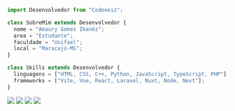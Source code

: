```js
import Desenvolvedor from "Codeneiz";

class SobreMim extends Desenvolvedor {
  nome = "Amaury Gomes Ibanêz";
  area = "Estudante";
  faculdade = "Unifael";
  local = "Maracajú-MS";
}

class Skills extends Desenvolvedor {
  linguagens = ["HTML, CSS, C++, Python, JavaScript, TypeScript, PHP"];
  frameworks = ["Vite, Vue, React, Laravel, Nuxt, Node, Next"];
}
```



  <a href="#" alt="LinkedIn">
  <img src="https://img.shields.io/badge/-Linkedin-0e76a8?style=flat-square&logo=Linkedin&logoColor=white&link=LINKEDIN" /></a>

  <a href="#" alt="WhatsApp">
  <img src="https://img.shields.io/badge/-WhatsApp-25d366?style=flat-square&labelColor=25d366&logo=whatsapp&logoColor=white&link=https://api.whatsapp.com/send?phone=67984678154"/></a>

  <a href="#" alt="Facebook">
  <img src="https://img.shields.io/badge/-Facebook-3b5998?style=flat-square&labelColor=3b5998&logo=facebook&logoColor=white&link=fb.com/amaurygomesibanez"/></a>

  <a href="#" alt="Instagram">
  <img src="https://img.shields.io/badge/-Instagram-DF0174?style=flat-square&labelColor=DF0174&logo=instagram&logoColor=white&link=LInsta"/></a>
</p>
